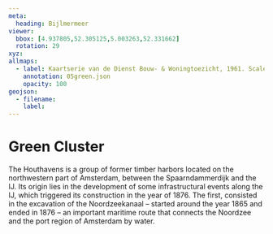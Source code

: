 ```yaml
---
meta:
  heading: Bijlmermeer
viewer:
  bbox: [4.937805,52.305125,5.003263,52.331662]
  rotation: 29
xyz:
allmaps:
  - label: Kaartserie van de Dienst Bouw- & Woningtoezicht, 1961. Scale 1:25000. Stadsarchief Amsterdam.
    annotation: 05green.json
    opacity: 100
geojson:
  - filename:
    label: 
---
```

# Green Cluster
The Houthavens is a group of former timber harbors located on the northwestern part of Amsterdam, between the Spaarndammerdijk and the IJ. Its origin lies in the development of some infrastructural events along the IJ, which triggered its construction in the year of 1876. The first, consisted in the excavation of the Noordzeekanaal – started around the year 1865 and ended in 1876 – an important maritime route that connects the Noordzee and the port region of Amsterdam by water. 
